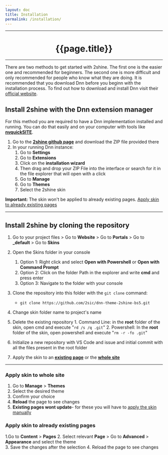 ```yaml
---
layout: doc
title: Installation 
permalink: /installation/
---
```

---

# <center> {{page.title}} </center>

---

There are two methods to get started with 2shine. The first one is the easier one and recommended for beginners. The second one is more difficult and only recommended for people who know what they are doing. It is recommended that you download Dnn before you beginn with the installation process. To find out how to download and install Dnn visit their [official website](https://www.dnnsoftware.com/). 

## Install 2shine with the Dnn extension manager 

For this method you are required to have a Dnn implementation installed and running. You can do that easily and on your computer with tools like **[nvquickSITE](https://www.nvquicksite.com/)**.
1. Go to the  **[2shine github page](https://github.com/2sic/dnn-theme-2shine-bs5)** and download the ZIP file provided there
2. In your running Dnn instance:
    1. Go to **Settings**
    2. Go to **Extensions**
    3. Click on the **installation wizard** 
    4. Then drag and drop your ZIP File into the interface or search for it in the file explorer that will open with a click 
    5. Go to **Manage**
    6. Go to **Themes**
    7. Select the 2shine skin

**Important:** The skin won't be applied to already existing pages. [Apply skin to already existing pages](#apply-skin-to-already-existing-pages)

---

## Install 2shine by cloning the repository 
1. Go to your project files > Go to **Website** > Go to **Portals** > Go to **_default** > Go to **Skins**
2. Open the Skins folder in your console 
    1. Option 1: Right click and select **Open with Powershell** or **Open with Command Prompt**
    2. Option 2: Click on the folder Path in the explorer and write **cmd** and press enter 
    3. Option 3: Navigate to the folder with your console
3. Clone the repository into this folder with the `git clone` command:
    - `git clone https://github.com/2sic/dnn-theme-2shine-bs5.git`

4. Change skin folder name to project's name
5. Delete the existing repository 
        1. Command Line: in the **root** folder of the skin, open cmd and execute "`rd /s /q .git`"
        2. Powershell: In the **root** folder of the skin, open powershell and execute "`rm -r -fo .git`"
6. Initialize a new repository with VS Code and issue and initial commit with all the files present in the root folder  
7. Apply the skin to an [**existing page**](#apply-skin-to-already-existing-pages) or the [**whole site**](#apply-skin-to-whole-site)

---

### Apply skin to whole site 

1. Go to **Manage** > **Themes** 
2. Select the desired theme 
3. Confirm your choice
4. **Reload** the page to see changes 
5. **Existing pages wont update**- for these you will have to [apply the skin manually](#apply-skin-to-already-existing-pages) 

### Apply skin to already existing pages

1.Go to **Content** > **Pages**
2. Select relevant **Page** > Go to **Advanced** > **Appearance** and select the theme    
3. Save the changes after the selection 
4. Reload the page to see changes 


